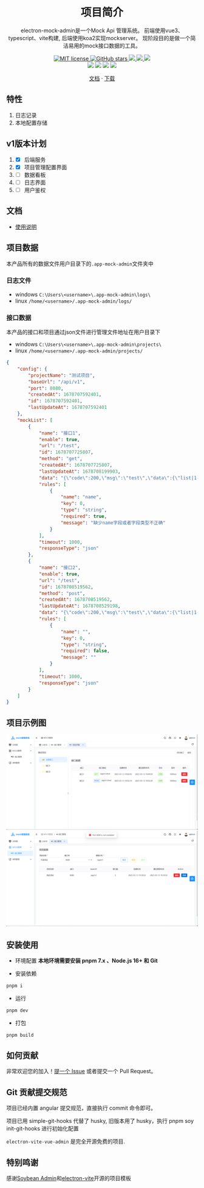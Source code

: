 <h1 align="center">项目简介</h1>

<p align="center">
electron-mock-admin是一个Mock Api 管理系统。
前端使用vue3、typescript、vite构建, 后端使用koa2实现mockserver。
现阶段目的是做一个简洁易用的mock接口数据的工具。
</p>

<p align="center">
    <a href="https://github.com/lixin59/electron-mock-api/blob/main/LICENSE">
        <img
            alt="MIT license"
            src="https://img.shields.io/npm/l/chonky?style=flat&colorB=dcd67a"
        />
    </a>
    <a href="https://github.com/lixin59/electron-mock-api">
        <img
            alt="GitHub stars"
            src="https://img.shields.io/github/stars/lixin59/electron-mock-api?style=flat&colorB=50f4cc"
        />
    </a>
    <a href="https://github.com/lixin59/electron-mock-api">
        <img src="https://img.shields.io/github/last-commit/lixin59/electron-mock-api.svg?style=flat-square">
    </a>
    <a href="https://github.com/lixin59/electron-mock-api">
        <img src="https://img.shields.io/github/last-commit/lixin59/electron-mock-api.svg?style=flat-square">
    </a>
    <img src="https://img.shields.io/github/commit-activity/y/lixin59/electron-mock-api?style=flat-square">
    <br />
    <img src="https://img.shields.io/github/issues/lixin59/electron-mock-api?style=flat-square">
    <img src="https://img.shields.io/github/issues-closed-raw/lixin59/electron-mock-api?style=flat-square">
    <img src="https://img.shields.io/github/forks/lixin59/electron-mock-api?style=flat-square">
    <img src="https://img.shields.io/github/watchers/lixin59/electron-mock-api?style=flat-square">
    <br />
</p>
<p align="center">
  <a href="https://github.com/lixin59/electron-mock-api/tree/main/docs">文档</a>
  ·
  <a href="https://github.com/lixin59/electron-mock-api/releases">下载</a>
</p>

## 特性
1. 日志记录
2. 本地配置存储

## v1版本计划
1. - [x] 后端服务
2. - [x] 项目管理配置界面
3. - [ ] 数据看板
4. - [ ] 日志界面
5. - [ ] 用户鉴权

## 文档

- [使用说明](./docs/readme.md)


## 项目数据
本产品所有的数据文件用户目录下的`.app-mock-admin`文件夹中

### 日志文件
- windows `C:\Users\<username>\.app-mock-admin\logs\`
- linux `/home/<username>/.app-mock-admin/logs/`

### 接口数据
本产品的接口和项目通过json文件进行管理文件地址在用户目录下
- windows `C:\Users\<username>\.app-mock-admin\projects\`
- linux `/home/<username>/.app-mock-admin/projects/`
```json
{
    "config": {
        "projectName": "测试项目",
        "baseUrl": "/api/v1",
        "port": 8080,
        "createdAt": 1678707592401,
        "id": 1678707592401,
        "lastUpdateAt": 1678707592401
    },
    "mockList": [
        {
            "name": "接口1",
            "enable": true,
            "url": "/test",
            "id": 1678707725807,
            "method": "get",
            "createdAt": 1678707725807,
            "lastUpdateAt": 1678708199903,
            "data": "{\"code\":200,\"msg\":\"test\",\"data\":{\"list|1-10\":[{\"id|+1\":1}]}}",
            "rules": [
                {
                    "name": "name",
                    "key": 0,
                    "type": "string",
                    "required": true,
                    "message": "缺少name字段或者字段类型不正确"
                }
            ],
            "timeout": 1000,
            "responseType": "json"
        },
        {
            "name": "接口2",
            "enable": true,
            "url": "/test",
            "id": 1678708519562,
            "method": "post",
            "createdAt": 1678708519562,
            "lastUpdateAt": 1678708529198,
            "data": "{\"code\":200,\"msg\":\"test\",\"data\":{\"list|1-10\":[{\"id|+1\":1}]}}",
            "rules": [
                {
                    "name": "",
                    "key": 0,
                    "type": "string",
                    "required": false,
                    "message": ""
                }
            ],
            "timeout": 1000,
            "responseType": "json"
        }
    ]
}
```

## 项目示例图
![接口列表](./docs/apilist.png)
![端口占用](./docs/add-project-err.png)
## 安装使用

- 环境配置
	**本地环境需要安装 pnpm 7.x 、Node.js 16+ 和 Git**

- 安装依赖

```bash
pnpm i
```

- 运行

```bash
pnpm dev
```

- 打包

```bash
pnpm build
```

## 如何贡献

非常欢迎您的加入！[提一个 Issue](https://github.com/lixin59/electron-mock-api/issues) 或者提交一个 Pull Request。

## Git 贡献提交规范

项目已经内置 angular 提交规范，直接执行 commit 命令即可。

项目已用 simple-git-hooks 代替了 husky, 旧版本用了 husky，执行 pnpm soy init-git-hooks 进行初始化配置

`electron-vite-vue-admin` 是完全开源免费的项目.

## 特别鸣谢

感谢[Soybean Admin](https://github.com/honghuangdc/soybean-admin)和[electron-vite](https://github.com/electron-vite/electron-vite-vue)开源的项目模板
